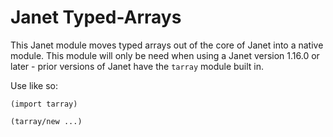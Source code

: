 # Janet Typed-Arrays

This Janet module moves typed arrays out of the core of Janet into a native module.
This module will only be need when using a Janet version 1.16.0 or later - prior versions
of Janet have the `tarray` module built in.

Use like so:

```
(import tarray)

(tarray/new ...)
```
